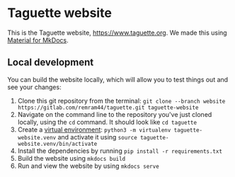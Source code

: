 Taguette website
================

This is the Taguette website, https://www.taguette.org. We made this using [Material for MkDocs](https://squidfunk.github.io/mkdocs-material).

Local development
-----------------

You can build the website locally, which will allow you to test things out and see your changes:

1. Clone this git repository from the terminal: ``git clone --branch website https://gitlab.com/remram44/taguette.git taguette-website``
2. Navigate on the command line to the repository you've just cloned locally, using the ``cd`` command. It should look like ``cd taguette``
3. Create a [virtual environment](https://packaging.python.org/en/latest/guides/installing-using-pip-and-virtual-environments/#installing-virtualenv): ``python3 -m virtualenv taguette-website.venv`` and activate it using ``source taguette-website.venv/bin/activate``
4. Install the dependencies by running ``pip install -r requirements.txt``
6. Build the website using ``mkdocs build``
7. Run and view the website by using ``mkdocs serve``
